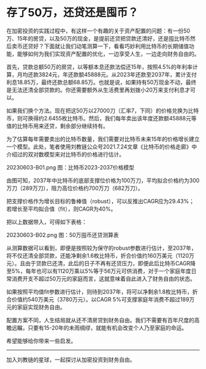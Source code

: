 # 存了50万，还贷还是囤币？

在加密投资的实践过程中，有这样一个有趣的关于资产配置的问题：有一份50万、15年的房贷，以及50万的现金，是提前还贷把贷款还清好，还是囤比特币然后卖币还贷好？下面就让我们动笔测算一下，看看巧妙利用比特币的长期储值功能，能够如何为我们实现资产配置的优化，一边享受人生，一边走向财务自由的。

首先，贷款总额50万的房贷，以等额本息还款法偿还15年，按照4.5%的年利率计算，月均还款3824元，年还款额45888元。从2023年还款至2037年，累计支付利息18.85万，最终还款总额68.85万。也就是说，如果持有50万现金不动，最终是无法还清全部贷款的。你还需要额外从生活费里再划拨小20万来支付利息才可以。

如果我们换个方法。现在把这50万以27000刀（汇率7，下同）的价格兑换为比特币，则可换得约2.6455枚比特币。然后，我们每年卖出该年度还款额45888元等值的比特币用来还贷，剩余部分继续持有。

为了估算每年需要卖出的比特币数量，我们需要对比特币未来15年的价格增长建立一个模型。此处，笔者使用刘教链公众号2021.7.24文章《比特币的价格走廊》中介绍过的双对数模型来对比特币的价格进行估计。

20230603-B01.png
图：比特币2023-2037价格模型

由图可知，2037年中比特币的底部支撑位价格为100万刀，平均拟合价格约为300万刀（289万刀），阻力高位价格约700万刀（682万刀）。

把支撑价格作为增长目标的鲁棒值（robust），可以反推出CAGR应为29.43%；若增长至平均拟合值（fit），则CAGR为40%。

把以上数据带入，可得如下表格：

20230603-B02.png
图：50万囤币还贷测算表

从测算数据可以看到，即便是按照较为保守的robust参数进行估计，至2037年，将不仅还清全部贷款，还能净剩余1.6枚比特币，折合价值约160万美元（1120万元）。且由于贷款已还清，此后的日子不再有还贷压力，即便此后比特币CAGR降至5%，每年也可以有1120万乘以5%等于56万元可供消费，对于一个家庭年度日常消费开支不超过50万元的家庭而言，这就意味着自此进入了财务自由的状态。

如果按照平均值fit参数进行估计，则待到2037年，将可以净剩余1.8枚比特币，折合价值约540万美元（3780万元）。以CAGR 5%可支撑家庭年消费不超过189万元的家庭实现财务自由。

配置方案不同，人生结局就从还不清房贷到财务自由。我们不需要有百年尺度的高瞻远瞩，只要有15-20年的未雨绸缪，就能有机会改变个人乃至家庭的命运。

希望能够给你带来一些启发。

* * *

加入刘教链的星球，一起探讨从加密投资到财务自由。


